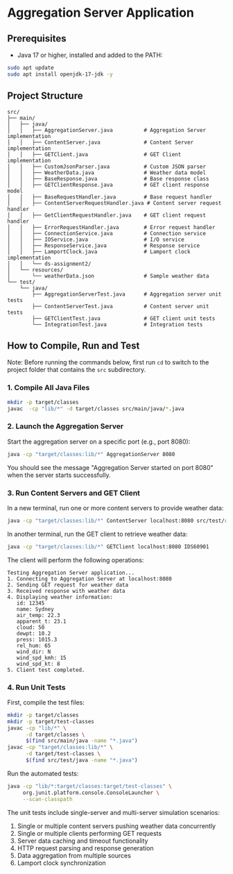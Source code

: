 # Aggregation Server Application

## Prerequisites

- Java 17 or higher, installed and added to the PATH:
```bash
sudo apt update
sudo apt install openjdk-17-jdk -y
```

## Project Structure

```
src/
├── main/
│   ├── java/
│   │   ├── AggregationServer.java          # Aggregation Server implementation
│   │   ├── ContentServer.java              # Content Server implementation
│   │   ├── GETClient.java                  # GET Client implementation
│   │   ├── CustomJsonParser.java           # Custom JSON parser
│   │   ├── WeatherData.java                # Weather data model
│   │   ├── BaseResponse.java               # Base response class
│   │   ├── GETClientResponse.java          # GET client response model
│   │   ├── BaseRequestHandler.java         # Base request handler
│   │   ├── ContentServerRequestHandler.java # Content server request handler
│   │   ├── GetClientRequestHandler.java    # GET client request handler
│   │   ├── ErrorRequestHandler.java        # Error request handler
│   │   ├── ConnectionService.java          # Connection service
│   │   ├── IOService.java                  # I/O service
│   │   ├── ResponseService.java            # Response service
│   │   ├── LamportClock.java               # Lamport clock implementation
│   │   └── ds-assignment2/
│   └── resources/
│       └── weatherData.json                # Sample weather data
└── test/
    └── java/
        ├── AggregationServerTest.java      # Aggregation server unit tests
        ├── ContentServerTest.java          # Content server unit tests
        ├── GETClientTest.java              # GET client unit tests
        └── IntegrationTest.java            # Integration tests
```

## How to Compile, Run and Test

Note: Before running the commands below, first run `cd` to switch to the project folder that contains the `src` subdirectory.

### 1. Compile All Java Files

```bash
mkdir -p target/classes
javac  -cp "lib/*" -d target/classes src/main/java/*.java
```

### 2. Launch the Aggregation Server

Start the aggregation server on a specific port (e.g., port 8080):

```bash
java -cp "target/classes:lib/*" AggregationServer 8080
```

You should see the message "Aggregation Server started on port 8080" when the server starts successfully.

### 3. Run Content Servers and GET Client

In a new terminal, run one or more content servers to provide weather data:

```bash
java -cp "target/classes:lib/*" ContentServer localhost:8080 src/test/resources/weatherData.json
```

In another terminal, run the GET client to retrieve weather data:

```bash
java -cp "target/classes:lib/*" GETClient localhost:8080 IDS60901
```

The client will perform the following operations:
```
Testing Aggregation Server application...
1. Connecting to Aggregation Server at localhost:8080
2. Sending GET request for weather data
3. Received response with weather data
4. Displaying weather information:
   id: 12345
   name: Sydney
   air_temp: 22.3
   apparent_t: 23.1
   cloud: 50
   dewpt: 10.2
   press: 1015.3
   rel_hum: 65
   wind_dir: N
   wind_spd_kmh: 15
   wind_spd_kt: 8
5. Client test completed.
```

### 4. Run Unit Tests

First, compile the test files:

```bash
mkdir -p target/classes 
mkdir -p target/test-classes
javac -cp "lib/*" \
      -d target/classes \
      $(find src/main/java -name "*.java")
javac -cp "target/classes:lib/*" \
      -d target/test-classes \
      $(find src/test/java -name "*.java")
```

Run the automated tests:

```bash
java -cp "lib/*:target/classes:target/test-classes" \
     org.junit.platform.console.ConsoleLauncher \
     --scan-classpath
```

The unit tests include single-server and multi-server simulation scenarios:

1. Single or multiple content servers pushing weather data concurrently
2. Single or multiple clients performing GET requests
3. Server data caching and timeout functionality
4. HTTP request parsing and response generation
5. Data aggregation from multiple sources
6. Lamport clock synchronization